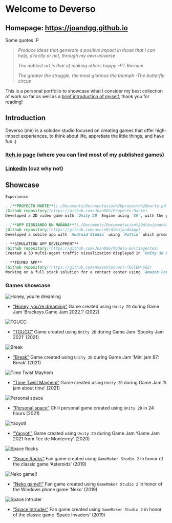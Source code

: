 # Welcome to Deverso

## Homepage: https://joandgg.github.io

Some quotes :P
> _Produce ideas that generate a positive impact in those that I can help, directly or not, through my own universe_
> 
> _The noblest art is that of making others happy -PT Barnum_
> 
> _The greater the struggle, the most glorious the triumph -The butterfly circus_

This is a personal portfolio to showcase what I consider my best collection of work so far as well as a [brief introduction of myself](https://github.com/JoanDGG/JoanDGG.github.io/blob/main/README.md#introduction), thank you for reading!

## Introduction

Deverso (me) is a solodev studio focused on creating games that offer high-impact experiences, to think about life, appretiate the little things, and have fun :)

### [Itch.io page](https://deversogg.itch.io) (where you can find most of my published games)

### [LinkedIn](https://www.linkedin.com/in/joan-daniel-guerrero-garcia/) (cuz why not)

## Showcase
```markdown
Experience

- [**PROYECTO MARTE**](./Documents/Documentacion%20proyecto%20marte.pdf)
[Github repository](https://github.com/JoanDGG/Proyecto-Marte)
Developed a 2D video game with `Unity 2D` Engine using `C#`, with the purpose of spreading STEAM’s mission while obtaining user’s data through a `MySQL` database.

- [**APP DIBUJANDO UN MAÑANA**](./Documents/Documentacion%20dibujando%20un%20ma%C3%B1ana.pdf)
[Github repository](https://github.com/aenco9/dibujandoApp)
Developed a mobile app with `Android Studio` using `Kotlin` which promotes the activities and donations done by the foundation Dibujando un mañana. Connected the app with a `Firebase` database and uses the `PayPal` services.

- **SIMULATION APP DEVELOPMENT**
[Github repository](https://github.com/JoanDGG/Modelo-multiagentes)
Created a 3D multi-agent traffic visualization displayed in `Unity 3D Engine`, using `Mesa AI` agent framework in `Python`.

- **TECMEX APP**
[Github repository](https://github.com/AmazonConnect-TECCEM-502)
Working on a full stack solution for a contact center using `Amazon Connect` and `AWS services`, producing the interface with `React`.
```

### Games showcase

![Honey, you’re dreaming](./Images/Honey%20youre%20dreaming.png)
*	[“Honey, you’re dreaming”](https://arcade-dogo.itch.io/honey-youre-dreaming) Game created using `Unity 2D` during Game Jam ‘Brackeys Game Jam 2022.1’ (2022)

![TGUCC](./Images/TGUCC.png)
*	[“TGUCC”](https://deversogg.itch.io/tgucc) Game created using `Unity 2D` during Game Jam ‘Spooky Jam 2021’ (2021)

![Break](./Images/Break.png)
*	[“Break”](https://arcade-dogo.itch.io/break) Game created using `Unity 2D` during Game Jam ‘Mini jam 87: Break’ (2021)

![Time Twist Mayhem](./Images/Time%20twist%20mayhem.jpg)
*	[“Time Twist Mayhem”](https://deversogg.itch.io/time-twist-mayhem) Game created using `Unity 2D` during Game Jam ‘A jam about time’ (2021)

![Personal space](./Images/Personal%20space.png)
*	[“Personal space”](https://deversogg.itch.io/personal-space) Chill personal game created using `Unity 2D` in 24 hours (2021)

![Yaoyotl](./Images/Yaoyotl.png)
*	[“Yaoyotl”](https://dany-guy.itch.io/yaoyotl) Game created using `Unity 2D` during Game Jam ‘Game Jam 2021 from Tec de Monterrey’ (2020)

![Space Rocks](./Images/Space%20rocks.png)
*	[“Space Rocks”](https://deversogg.itch.io/space-rocks) Fan game created using `GameMaker Studio 2` in honor of the classic game ‘Asteroids’ (2019)

![Neko game!!](./Images/Neko%20game.png)
*	[“Neko game!!”](https://deversogg.itch.io/neko-game) Fan game created using `GameMaker Studio 2` in honor of the Windows phone game ‘Neko’ (2019)

![Space Intruder](./Images/Space%20intruders.png)
*	[“Space Intruder”](https://deversogg.itch.io/space-intruders) Fan game created using `GameMaker Studio 2` in honor of the classic game ‘Space Invaders’ (2019) 

